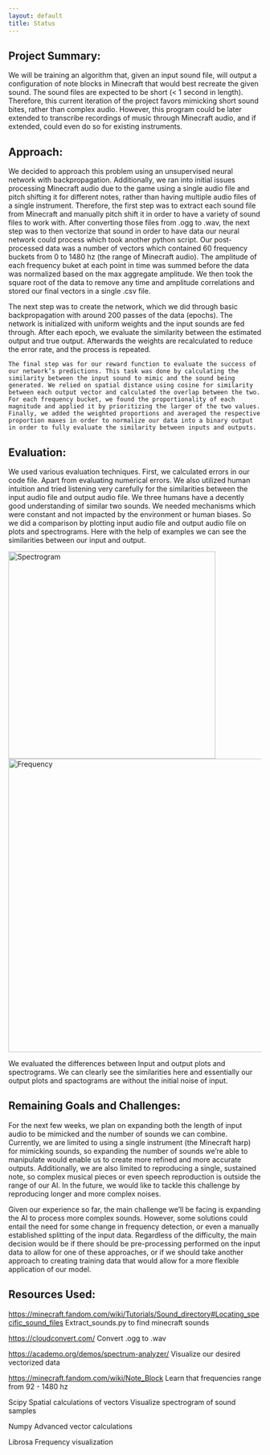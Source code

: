 ```yaml
---
layout: default
title: Status
---
```


## Project Summary:

We will be training an algorithm that, given an input sound file, will output a configuration of note blocks in Minecraft that would best recreate the given sound. The sound files are expected to be short (< 1 second in length). Therefore, this current iteration of the project favors mimicking short sound bites, rather than complex audio. However, this program could be later extended to transcribe recordings of music through Minecraft audio, and if extended, could even do so for existing instruments.

## Approach:

We decided to approach this problem using an unsupervised neural network with backpropagation. Additionally, we ran into initial issues processing Minecraft audio due to the game using a single audio file and pitch shifting it for different notes, rather than having multiple audio files of a single instrument. Therefore, the first step was to extract each sound file from Minecraft and manually pitch shift it in order to have a variety of sound files to work with. After converting those files from .ogg to .wav, the next step was to then vectorize that sound in order to have data our neural network could process which took another python script. Our post-processed data was a number of vectors which contained 60 frequency buckets from 0 to 1480 hz (the range of Minecraft audio). The amplitude of each frequency buket at each point in time was summed before the data was normalized based on the max aggregate amplitude. We then took the square root of the data to remove any time and amplitude correlations and stored our final vectors in a single .csv file.

The next step was to create the network, which we did through basic backpropagation with around 200 passes of the data (epochs). The network is initialized with uniform weights and the input sounds are fed through. After each epoch, we evaluate the similarity between the estimated output and true output. Afterwards the weights are recalculated to reduce the error rate, and the process is repeated.

	The final step was for our reward function to evaluate the success of our network’s predictions. This task was done by calculating the similarity between the input sound to mimic and the sound being generated. We relied on spatial distance using cosine for similarity between each output vector and calculated the overlap between the two. For each frequency bucket, we found the proportionality of each magnitude and applied it by prioritizing the larger of the two values. Finally, we added the weighted proportions and averaged the respective proportion maxes in order to normalize our data into a binary output in order to fully evaluate the similarity between inputs and outputs.


## Evaluation:

We used various evaluation techniques. First, we calculated errors in our code file. Apart from evaluating numerical errors.  We also utilized human intuition and tried listening very carefully  for the similarities between the input audio file and output audio file. We three humans have a decently  good understanding of similar two sounds. We needed mechanisms which were constant and not impacted by the environment or human biases. So we did a comparison by plotting input audio file and output audio file on plots and  spectrograms. Here with the help of examples we can see the similarities between our input and output.

<img width="412" alt="Spectrogram" src="https://user-images.githubusercontent.com/8118708/142148139-4cecbad3-0f04-4d0e-9b7c-b437c369679e.png">

<img width="583" alt="Frequency" src="https://user-images.githubusercontent.com/8118708/142148128-6f4583d6-4157-43bb-acd7-1305561d95e7.png">

We evaluated the differences between Input and output plots and spectrograms. We can clearly see the similarities here and essentially our output plots and spactograms are without the initial noise of input. 

## Remaining Goals and Challenges:

For the next few weeks, we plan on expanding both the length of input audio to be mimicked and the number of sounds we can combine. Currently, we are limited to using a single instrument (the Minecraft harp) for mimicking sounds, so expanding the number of sounds we’re able to manipulate would enable us to create more refined and more accurate outputs. Additionally, we are also limited to reproducing a single, sustained note, so complex musical pieces or even speech reproduction is outside the range of our AI. In the future, we would like to tackle this challenge by reproducing longer and more complex noises.

Given our experience so far, the main challenge we’ll be facing is expanding the AI to process more complex sounds. However, some solutions could entail the need for some change in frequency detection, or even a manually established splitting of the input data. Regardless of the difficulty, the main decision would be if there should be pre-processing performed on the input data to allow for one of these approaches, or if we should take another approach to creating training data that would allow for a more flexible application of our model.


## Resources Used:
https://minecraft.fandom.com/wiki/Tutorials/Sound_directory#Locating_specific_sound_files
Extract_sounds.py to find minecraft sounds

https://cloudconvert.com/
Convert .ogg to .wav

https://academo.org/demos/spectrum-analyzer/
Visualize our desired vectorized data

https://minecraft.fandom.com/wiki/Note_Block
Learn that frequencies range from 92 - 1480 hz

Scipy
Spatial calculations of vectors
Visualize spectrogram of sound samples

Numpy
Advanced vector calculations

Librosa
Frequency visualization


